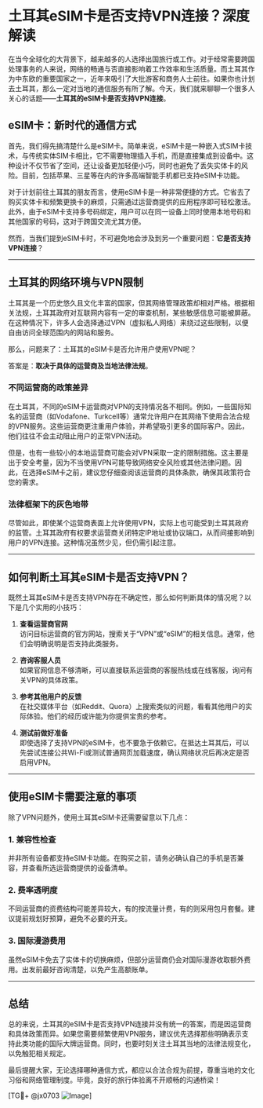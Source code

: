 # 土耳其eSIM卡是否支持VPN连接？深度解读

在当今全球化的大背景下，越来越多的人选择出国旅行或工作。对于经常需要跨国处理事务的人来说，网络的畅通与否直接影响着工作效率和生活质量。而土耳其作为中东欧的重要国家之一，近年来吸引了大批游客和商务人士前往。如果你也计划去土耳其，那么一定对当地的通信服务有所了解。今天，我们就来聊聊一个很多人关心的话题——**土耳其的eSIM卡是否支持VPN连接**。

## eSIM卡：新时代的通信方式

首先，我们得先搞清楚什么是eSIM卡。简单来说，eSIM卡是一种嵌入式SIM卡技术，与传统实体SIM卡相比，它不需要物理插入手机，而是直接集成到设备中。这种设计不仅节省了空间，还让设备更加轻便小巧，同时也避免了丢失实体卡的风险。目前，包括苹果、三星等在内的许多高端智能手机都已支持eSIM卡功能。

对于计划前往土耳其的朋友而言，使用eSIM卡是一种非常便捷的方式。它省去了购买实体卡和频繁更换卡的麻烦，只需通过运营商提供的应用程序即可轻松激活。此外，由于eSIM卡支持多号码绑定，用户可以在同一设备上同时使用本地号码和其他国家的号码，这对于跨国交流尤其方便。

然而，当我们提到eSIM卡时，不可避免地会涉及到另一个重要问题：**它是否支持VPN连接**？

---

## 土耳其的网络环境与VPN限制

土耳其是一个历史悠久且文化丰富的国家，但其网络管理政策却相对严格。根据相关法规，土耳其政府对互联网内容有一定的审查机制，某些敏感信息可能被屏蔽。在这种情况下，许多人会选择通过VPN（虚拟私人网络）来绕过这些限制，以便自由访问全球范围内的网站和服务。

那么，问题来了：土耳其的eSIM卡是否允许用户使用VPN呢？

答案是：**取决于具体的运营商及当地法律法规**。

### 不同运营商的政策差异

在土耳其，不同的eSIM卡运营商对VPN的支持情况各不相同。例如，一些国际知名的运营商（如Vodafone、Turkcell等）通常允许用户在其网络下使用合法合规的VPN服务。这些运营商更注重用户体验，并希望吸引更多的国际客户。因此，他们往往不会主动阻止用户的正常VPN活动。

但是，也有一些较小的本地运营商可能会对VPN采取一定的限制措施。这主要是出于安全考量，因为不当使用VPN可能导致网络安全风险或其他法律问题。因此，在选择eSIM卡之前，建议您仔细查阅该运营商的具体条款，确保其政策符合您的需求。

### 法律框架下的灰色地带

尽管如此，即使某个运营商表面上允许使用VPN，实际上也可能受到土耳其政府的监管。土耳其政府有权要求运营商关闭特定IP地址或协议端口，从而间接影响到用户的VPN连接。这种情况虽然少见，但仍需引起注意。

---

## 如何判断土耳其eSIM卡是否支持VPN？

既然土耳其eSIM卡是否支持VPN存在不确定性，那么如何判断具体的情况呢？以下是几个实用的小技巧：

1. **查看运营商官网**  
   访问目标运营商的官方网站，搜索关于“VPN”或“eSIM”的相关信息。通常，他们会明确说明是否支持此类服务。

2. **咨询客服人员**  
   如果官网信息不够清晰，可以直接联系运营商的客服热线或在线客服，询问有关VPN的具体政策。

3. **参考其他用户的反馈**  
   在社交媒体平台（如Reddit、Quora）上搜索类似的问题，看看其他用户的实际体验。他们的经历或许能为你提供宝贵的参考。

4. **测试前做好准备**  
   即使选择了支持VPN的eSIM卡，也不要急于依赖它。在抵达土耳其后，可以先尝试连接公共Wi-Fi或测试普通网页加载速度，确认网络状况后再决定是否启用VPN。

---

## 使用eSIM卡需要注意的事项

除了VPN问题外，使用土耳其eSIM卡还需要留意以下几点：

### 1. 兼容性检查  
并非所有设备都支持eSIM卡功能。在购买之前，请务必确认自己的手机是否兼容，并查看所选运营商提供的设备清单。

### 2. 费率透明度  
不同运营商的资费结构可能差异较大，有的按流量计费，有的则采用包月套餐。建议提前规划好预算，避免不必要的开支。

### 3. 国际漫游费用  
虽然eSIM卡免去了实体卡的切换麻烦，但部分运营商仍会对国际漫游收取额外费用。出发前最好咨询清楚，以免产生高额账单。

---

## 总结

总的来说，土耳其的eSIM卡是否支持VPN连接并没有统一的答案，而是因运营商和具体政策而异。如果您需要频繁使用VPN服务，建议优先选择那些明确表示支持此类功能的国际大牌运营商。同时，也要时刻关注土耳其当地的法律法规变化，以免触犯相关规定。

最后提醒大家，无论选择哪种通信方式，都应以合法合规为前提，尊重当地的文化习俗和网络管理制度。毕竟，良好的旅行体验离不开顺畅的沟通桥梁！

[TG💪+ @jx0703 ![Image](https://github.com/user-attachments/assets/dbca1d08-cadb-493c-b0ec-ad6f7a83f270)]